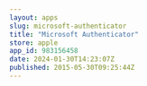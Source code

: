 ```yaml
---
layout: apps
slug: microsoft-authenticator
title: "Microsoft Authenticator"
store: apple
app_id: 983156458
date: 2024-01-30T14:23:07Z
published: 2015-05-30T09:25:44Z
---
```

